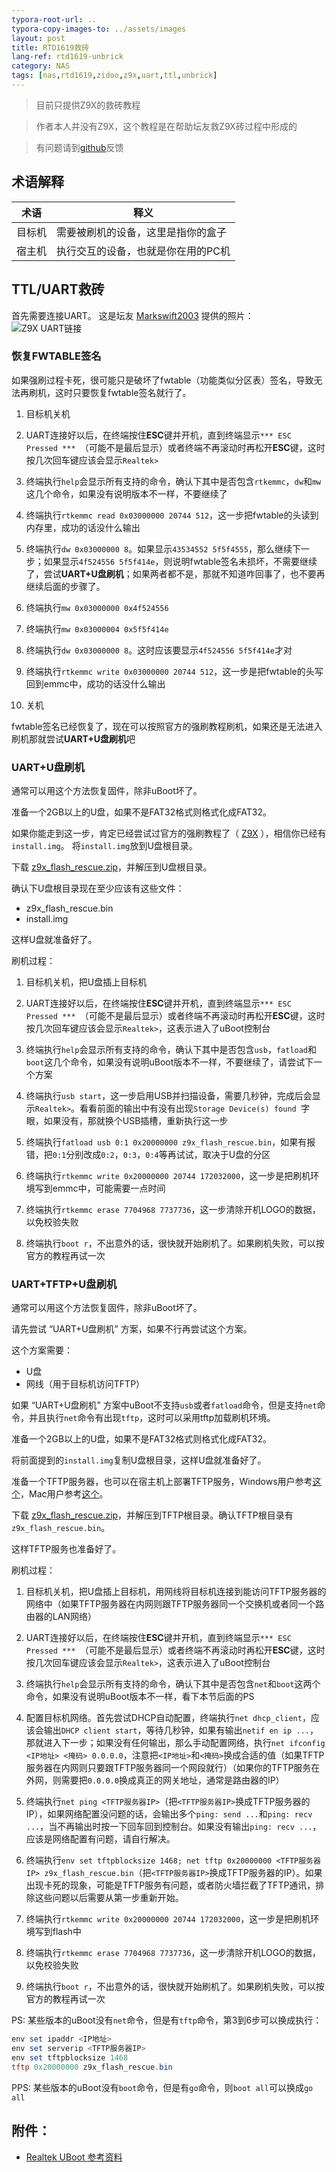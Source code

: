 ```yaml
---
typora-root-url: ..
typora-copy-images-to: ../assets/images
layout: post
title: RTD1619救砖
lang-ref: rtd1619-unbrick
category: NAS
tags: [nas,rtd1619,zidoo,z9x,uart,ttl,unbrick]
---
```



> 目前只提供Z9X的救砖教程

> 作者本人并没有Z9X，这个教程是在帮助坛友救Z9X砖过程中形成的

> 有问题请到[github](https://github.com/jjm2473/jjm2473.github.io/issues)反馈


## 术语解释

|   术语     |    释义                                    |
| ------ | -------------------------------------- |
| 目标机 | 需要被刷机的设备，这里是指你的盒子     |
| 宿主机 | 执行交互的设备，也就是你在用的PC机 |



## TTL/UART救砖

首先需要连接UART。
这是坛友 [Markswift2003](http://forum.zidoo.tv/index.php?members/markswift2003.21473/) 提供的照片：
![Z9X UART链接](/assets/images/Z9X_UART.jpg)



### 恢复FWTABLE签名

如果强刷过程卡死，很可能只是破坏了fwtable（功能类似分区表）签名，导致无法再刷机，这时只要恢复fwtable签名就行了。

1. 目标机关机

2. UART连接好以后，在终端按住**ESC**键并开机，直到终端显示`*** ESC Pressed *** `（可能不是最后显示）或者终端不再滚动时再松开**ESC**键，这时按几次回车键应该会显示`Realtek>`

3. 终端执行`help`会显示所有支持的命令，确认下其中是否包含`rtkemmc`，`dw`和`mw`这几个命令，如果没有说明版本不一样，不要继续了

4. 终端执行`rtkemmc read 0x03000000 20744 512`，这一步把fwtable的头读到内存里，成功的话没什么输出

5. 终端执行`dw 0x03000000 8`。如果显示`43534552 5f5f4555`，那么继续下一步；如果显示`4f524556 5f5f414e`，则说明fwtable签名未损坏，不需要继续了，尝试**UART+U盘刷机**；如果两者都不是，那就不知道咋回事了，也不要再继续后面的步骤了。

6. 终端执行`mw 0x03000000 0x4f524556`

7. 终端执行`mw 0x03000004 0x5f5f414e`

8. 终端执行`dw 0x03000000 8`。这时应该要显示`4f524556 5f5f414e`才对

9. 终端执行`rtkemmc write 0x03000000 20744 512`，这一步是把fwtable的头写回到emmc中，成功的话没什么输出

10. 关机

fwtable签名已经恢复了，现在可以按照官方的强刷教程刷机，如果还是无法进入刷机那就尝试**UART+U盘刷机**吧



### UART+U盘刷机

通常可以用这个方法恢复固件，除非uBoot坏了。

准备一个2GB以上的U盘，如果不是FAT32格式则格式化成FAT32。

如果你能走到这一步，肯定已经尝试过官方的强刷教程了（ [Z9X](https://www.zidoo.tv/Support/support_guide/guide_target/GAi8Kohb5eLeq7k9e%5Bld%5D3ulg%3D%3D.html) ），相信你已经有`install.img`。
将`install.img`放到U盘根目录。

下载 [z9x_flash_rescue.zip](https://mega.nz/file/vbo3GahS#XtGkryVTk-fho4_gN9FnefjcyiOzYsMQ--9euGT2DTw)，并解压到U盘根目录。

确认下U盘根目录现在至少应该有这些文件：

* z9x_flash_rescue.bin
* install.img

这样U盘就准备好了。



刷机过程：

1. 目标机关机，把U盘插上目标机

2. UART连接好以后，在终端按住**ESC**键并开机，直到终端显示`*** ESC Pressed *** `（可能不是最后显示）或者终端不再滚动时再松开**ESC**键，这时按几次回车键应该会显示`Realtek>`，这表示进入了uBoot控制台

3. 终端执行`help`会显示所有支持的命令，确认下其中是否包含`usb`，`fatload`和`boot`这几个命令，如果没有说明uBoot版本不一样，不要继续了，请尝试下一个方案

4. 终端执行`usb start`，这一步启用USB并扫描设备，需要几秒钟，完成后会显示`Realtek>`。看看前面的输出中有没有出现`Storage Device(s) found `字眼，如果没有，那就换个USB插槽，重新执行这一步

5. 终端执行`fatload usb 0:1 0x20000000 z9x_flash_rescue.bin`，如果有报错，把`0:1`分别改成`0:2`，`0:3`，`0:4`等再试试，取决于U盘的分区

6. 终端执行`rtkemmc write 0x20000000 20744 172032000`，这一步是把刷机环境写到emmc中，可能需要一点时间

7. 终端执行`rtkemmc erase 7704968 7737736`，这一步清除开机LOGO的数据，以免校验失败

8. 终端执行`boot r`，不出意外的话，很快就开始刷机了。如果刷机失败，可以按官方的教程再试一次



### UART+TFTP+U盘刷机

通常可以用这个方法恢复固件，除非uBoot坏了。

请先尝试 “UART+U盘刷机” 方案，如果不行再尝试这个方案。

这个方案需要：
* U盘
* 网线（用于目标机访问TFTP）

如果 “UART+U盘刷机” 方案中uBoot不支持`usb`或者`fatload`命令，但是支持`net`命令，并且执行`net`命令有出现`tftp`，这时可以采用tftp加载刷机环境。

准备一个2GB以上的U盘，如果不是FAT32格式则格式化成FAT32。

将前面提到的`install.img`复制U盘根目录，这样U盘就准备好了。


准备一个TFTP服务器，也可以在宿主机上部署TFTP服务，Windows用户参考[这个](https://www.icxbk.com/article/detail/1141.html)，Mac用户参考[这个](https://www.shintaku.top/posts/mac-tftp/)。

下载 [z9x_flash_rescue.zip](https://mega.nz/file/vbo3GahS#XtGkryVTk-fho4_gN9FnefjcyiOzYsMQ--9euGT2DTw)，并解压到TFTP根目录。确认TFTP根目录有`z9x_flash_rescue.bin`。

这样TFTP服务也准备好了。


刷机过程：

1. 目标机关机，把U盘插上目标机，用网线将目标机连接到能访问TFTP服务器的网络中（如果TFTP服务器在内网则跟TFTP服务器同一个交换机或者同一个路由器的LAN网络）

2. UART连接好以后，在终端按住**ESC**键并开机，直到终端显示`*** ESC Pressed *** `（可能不是最后显示）或者终端不再滚动时再松开**ESC**键，这时按几次回车键应该会显示`Realtek>`，这表示进入了uBoot控制台

3. 终端执行`help`会显示所有支持的命令，确认下其中是否包含`net`和`boot`这两个命令，如果没有说明uBoot版本不一样，看下本节后面的PS

4. 配置目标机网络。首先尝试DHCP自动配置，终端执行`net dhcp_client`，应该会输出`DHCP client start`，等待几秒钟，如果有输出`netif en ip ...`，那就进入下一步；如果没有任何输出，那么手动配置网络，执行`net ifconfig <IP地址> <掩码> 0.0.0.0`，注意把`<IP地址>`和`<掩码>`换成合适的值（如果TFTP服务器在内网则只要跟TFTP服务器同一个网段就行）（如果你的TFTP服务在外网，则需要把`0.0.0.0`换成真正的网关地址，通常是路由器的IP）

5. 终端执行`net ping <TFTP服务器IP>`（把`<TFTP服务器IP>`换成TFTP服务器的IP），如果网络配置没问题的话，会输出多个`ping: send ...`和`ping: recv ...`，当不再输出时按一下回车回到控制台。如果没有输出`ping: recv ...`，应该是网络配置有问题，请自行解决。

6. 终端执行`env set tftpblocksize 1468; net tftp 0x20000000 <TFTP服务器IP> z9x_flash_rescue.bin`（把`<TFTP服务器IP>`换成TFTP服务器的IP）。如果出现卡死的现象，可能是TFTP服务有问题，或者防火墙拦截了TFTP通讯，排除这些问题以后需要从第一步重新开始。

7. 终端执行`rtkemmc write 0x20000000 20744 172032000`，这一步是把刷机环境写到flash中

8. 终端执行`rtkemmc erase 7704968 7737736`，这一步清除开机LOGO的数据，以免校验失败

9. 终端执行`boot r`，不出意外的话，很快就开始刷机了。如果刷机失败，可以按官方的教程再试一次

PS: 某些版本的uBoot没有`net`命令，但是有`tftp`命令，第3到6步可以换成执行：

   ```powershell
   env set ipaddr <IP地址>
   env set serverip <TFTP服务器IP>
   env set tftpblocksize 1468
   tftp 0x20000000 z9x_flash_rescue.bin
   ```

PPS: 某些版本的uBoot没有`boot`命令，但是有`go`命令，则`boot all`可以换成`go all`


## 附件：

* [Realtek UBoot 参考资料](/assets/files/RTD1619_RTD129x_Bootcode.pdf)

